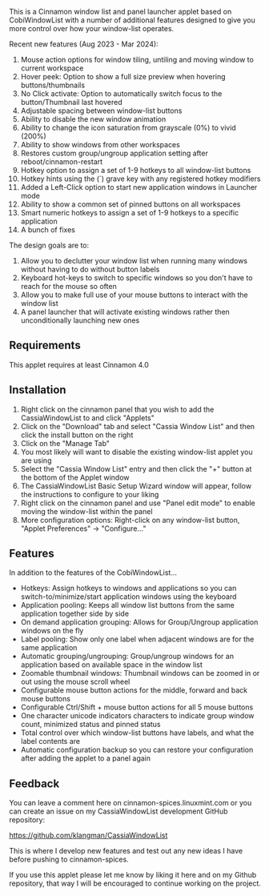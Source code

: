 This is a Cinnamon window list and panel launcher applet based on CobiWindowList with a number of additional features
designed to give you more control over how your window-list operates.

Recent new features (Aug 2023 - Mar 2024):

1.  Mouse action options for window tiling, untiling and moving window to current workspace
2.  Hover peek: Option to show a full size preview when hovering buttons/thumbnails
3.  No Click activate: Option to automatically switch focus to the button/Thumbnail last hovered
4.  Adjustable spacing between window-list buttons
5.  Ability to disable the new window animation
6.  Ability to change the icon saturation from grayscale (0%) to vivid (200%)
7.  Ability to show windows from other workspaces
8.  Restores custom group/ungroup application setting after reboot/cinnamon-restart
9.  Hotkey option to assign a set of 1-9 hotkeys to all window-list buttons
10.  Hotkey hints using the (`) grave key with any registered hotkey modifiers
11. Added a Left-Click option to start new application windows in Launcher mode
12. Ability to show a common set of pinned buttons on all workspaces
13. Smart numeric hotkeys to assign a set of 1-9 hotkeys to a specific application
14. A bunch of fixes

The design goals are to:

1. Allow you to declutter your window list when running many windows without having to do without button labels
2. Keyboard hot-keys to switch to specific windows so you don't have to reach for the mouse so often
3. Allow you to make full use of your mouse buttons to interact with the window list
4. A panel launcher that will activate existing windows rather then unconditionally launching new ones

## Requirements
This applet requires at least Cinnamon 4.0

## Installation
1. Right click on the cinnamon panel that you wish to add the CassiaWindowList to and click "Applets"
2. Click on the "Download" tab and select "Cassia Window List" and then click the install button on the right
3. Click on the "Manage Tab"
4. You most likely will want to disable the existing window-list applet you are using
5. Select the "Cassia Window List" entry and then click the "+" button at the bottom of the Applet window
6. The CassiaWindowList Basic Setup Wizard window will appear, follow the instructions to configure to your liking
7. Right click on the cinnamon panel and use "Panel edit mode" to enable moving the window-list within the panel
8. More configuration options: Right-click on any window-list button, "Applet Preferences" ->  "Configure..."

## Features
In addition to the features of the CobiWindowList...

 * Hotkeys: Assign hotkeys to windows and applications so you can switch-to/minimize/start application windows using the keyboard
 * Application pooling: Keeps all window list buttons from the same application together side by side
 * On demand application grouping: Allows for Group/Ungroup application windows on the fly
 * Label pooling: Show only one label when adjacent windows are for the same application
 * Automatic grouping/ungrouping: Group/ungroup windows for an application based on available space in the window list
 * Zoomable thumbnail windows: Thumbnail windows can be zoomed in or out using the mouse scroll wheel
 * Configurable mouse button actions for the middle, forward and back mouse buttons
 * Configurable Ctrl/Shift + mouse button actions for all 5 mouse buttons
 * One character unicode indicators characters to indicate group window count, minimized status and pinned status
 * Total control over which window-list buttons have labels, and what the label contents are
 * Automatic configuration backup so you can restore your configuration after adding the applet to a panel again
 
## Feedback
You can leave a comment here on cinnamon-spices.linuxmint.com or you can create an issue on my CassiaWindowList
development GitHub repository:

https://github.com/klangman/CassiaWindowList

This is where I develop new features and test out any new ideas I have before pushing to cinnamon-spices.

If you use this applet please let me know by liking it here and on my Github repository, that way I will be
encouraged to continue working on the project.


